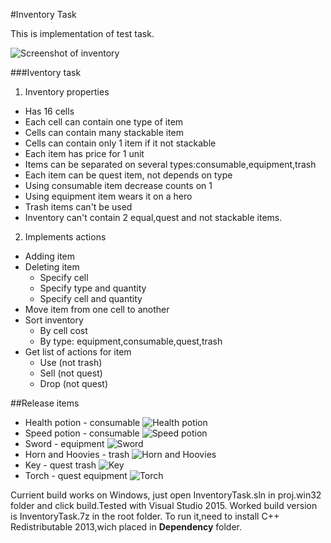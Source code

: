 #Inventory Task

This is implementation of test task.

![Screenshot of inventory](http://i.imgur.com/bYeNNBL.png)

###Iventory task
1. Inventory properties
  * Has 16 cells
  * Each cell can contain one type of item
  * Cells can contain many stackable item
  * Cells can contain only 1 item if it not stackable
  * Each item has price for 1 unit
  * Items can be separated on several types:consumable,equipment,trash
  * Each item can be quest item, not depends on type
  * Using consumable item decrease counts on 1
  * Using equipment item wears it on a hero
  * Trash items can't be used
  * Inventory can't contain 2 equal,quest and not stackable items.
2. Implements actions
  * Adding item
  * Deleting item
    * Specify cell 
    * Specify type and quantity
    * Specify cell and quantity
  * Move item from one cell to another
  * Sort inventory
    * By cell cost
    * By type: equipment,consumable,quest,trash
  * Get list of actions for item
    * Use (not trash)
    * Sell (not quest)
    * Drop (not quest)


##Release items
* Health potion - consumable
![Health potion](http://i.imgur.com/Z3aJYAb.png)
* Speed potion - consumable
![Speed potion](http://i.imgur.com/z2Z19w1.png)
* Sword - equipment
![Sword](http://i.imgur.com/IpHz966.png)
* Horn and Hoovies - trash
![Horn and Hoovies](http://i.imgur.com/A9T6liV.png)
* Key - quest trash
![Key](http://i.imgur.com/NDhIzAA.png)
* Torch - quest equipment
![Torch](http://i.imgur.com/FMIUIAA.png)

Currient build works on Windows, just open InventoryTask.sln in proj.win32 folder and click build.Tested with Visual Studio 2015.
Worked build version is InventoryTask.7z in the root folder. To run it,need to install C++ Redistributable 2013,wich placed in **Dependency** folder.